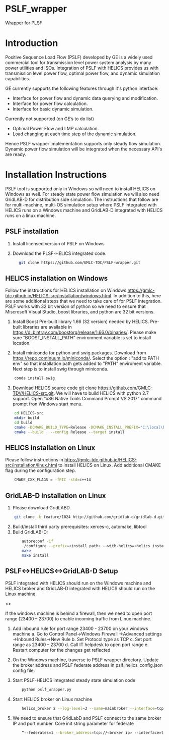 # PSLF_wrapper
Wrapper for PLSF

# Introduction

Positive Sequence Load Flow (PSLF) developed by GE is a widely used commercial tool for transmission level power system analysis by many power utilities and ISOs. Integration of PSLF with HELICS provides us with transmission level power flow, optimal power flow, and dynamic simulation capabilities.

GE currently supports the following features through it's python interface:
* Interface for power flow and dynamic data querying and modification.
* Interface for power flow calculation.
* Interface for basic dynamic simulation. 

Currently not supported (on GE’s to do list)
* Optimal Power Flow and LMP calculation.
* Load changing at each time step of the dynamic simulation.

Hence PSLF wrapper implementation supports only steady flow simulation. Dynamic power flow simulation will be integrated when the necessary API's are ready.

# Installation Instructions

PSLF tool is supported only in Windows so will need to install HELICS on Windows as well. For steady state power flow simulation we will also need GridLAB-D for distribution side simulation. The instructions that follow are for multi-machine, multi-OS simulation setup where PSLF integrated with HELICS runs on a Windows machine and GridLAB-D integrated with HELICS runs on a linux machine.

## PSLF installation
  1. Install licensed version of PSLF on Windows
  
  2. Download the PLSF-HELICS integrated code.
  ```sh
        git clone https://github.com/GMLC-TDC/PSLF-wrapper.git
  ```

## HELICS installation on Windows

Follow the instructions for HELICS installation on Windows https://gmlc-tdc.github.io/HELICS-src/installation/windows.html. In addition to this, here are some additional steps that we need to take care of for PSLF integration. PSLF works with 32 bit version of python so we need to ensure that Miscrosoft Visual Studio, boost libraries, and python are 32 bit versions. 

1. Install Boost Pre-built library 1.66 (32 version) needed by HELICS. Pre-built libraries are available in  https://dl.bintray.com/boostorg/release/1.66.0/binaries/. Please make sure “BOOST_INSTALL_PATH” environment variable is set to install location.

2. Install miniconda for python and swig packages. Download from https://repo.continuum.io/miniconda/. Select the option : "add to PATH env" so that installation path gets added to "PATH" enviroment variable. Next step is to install swig through miniconda. 
```sh
    conda install swig
```

3. Download HELICS source code git clone https://github.com/GMLC-TDV/HELICS-src.git. We will have to build HELICS with python 2.7 support. Open "x86 Native Tools Command Prompt VS 2017" command prompt fron Windows start menu.

```sh
    cd HELICS-src
    mkdir build
    cd build
    cmake -DCMAKE_BUILD_TYPE=Release -DCMAKE_INSTALL_PREFIX="C:\local\helics-v1.3.0" -	DBOOST_ROOT="C:\local\boost_1_66_1" -DBUILD_PYTHON2_INTERFACE=ON -G "Visual Studio 15 2017" ..
    cmake --build . --config Release --target install
```

## HELICS installation on Linux

Please follow instructions in https://gmlc-tdc.github.io/HELICS-src/installation/linux.html to install HELICS on Linux. Add additional CMAKE flag during the configuration step.

```sh
    CMAKE_CXX_FLAGS = -fPIC -std=c++14
```

## GridLAB-D installation on Linux

1. Please download GridLABD.
```sh
    git clone -b feature/1024 http://github.com/gridlab-d/gridlab-d.git
```
2. Build/install third party prerequisites: xerces-c, automake, libtool
3. Build GridLAB-D:
    ```sh
        autoreconf -if
        ./configure --prefix=<install path> --with-helics=<helics install path> --enable-silent-rules ‘CFLAGS=-g -O0 -w’ ‘CXXFLAGS=-g -O0 -w -std=c++14’ ‘LDFLAGS=-g -O0 -w’
        make
        make install
    ```

## PSLF<->HELICS<->GridLAB-D Setup

PSLF integrated with HELICS should run on the Windows machine and HELICS broker and GridLAB-D integrated with HELICS should run on the Linux machine.

<<image>>

If the windows machine is behind a firewall, then we need to open port range (23400 – 23700) to enable incoming traffic from Linux machine. 

1. Add inbound rule for port range 23400 - 23700 on your windows machine
    a. Go to Control Panel->Windows Firewall ->Advanced settings ->Inbound Rules->New Rule
    b. Set Protocol type as TCP
    c. Set port range as 23400 – 23700
    d. Call IT helpdesk to open port range
    e. Restart computer for the changes get reflected

2. On the Windows machine, traverse to PSLF wrapper directory. Update the broker address and PSLF federate address in pslf_helics_config.json config file.

3. Start PSLF-HELICS integrated steady state simulation code
    ```sh
        python pslf_wrapper.py
    ```

4. Start HELICS broker on Linux machine
    ```sh
        helics_broker 2 --log-level=3 --name=mainbroker --interface=tcp://<local IP>:23404
    ```

5. We need to ensure that GridLabD and PSLF connect to the same broker IP and port number. Core init string parameter for federate
	```sh
        “--federates=1 --broker_address=tcp://<broker ip> --interface=tcp://<local ip>”
    ```








